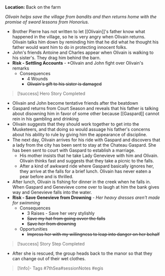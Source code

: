 **Location:** Back on the farm

*Olivain helps save the village from bandits and then returns home with the promise of sword lessons from Honorius.*

- Brother Pierre has not written to let [[Olivain]]'s father know what happened in the village, so he is very angry when Olivain returns.  Olivain talks him down by reminding him that he did what he thought his father would want him to do in protecting innocent folks.
- John's friends Antoine and Charles appear when Olivain is walking to his sister's.  They drag him behind the barn.
- **Risk - Settling Accounts** - *Olivain and John fight over Olivain's remarks
	- Consequences
		- 4 Wounds
		- ~~Olivain's gift to his sister is damaged~~
> [!success] Hero Story Completed
- Olivain and John become tentative friends after the beatdown
- Gaspard returns from Court Season and reveals that his father is talking about disowning him in favor of some other because [[Gaspard]] cannot rein in his gambling and drinking
- Olivain suggests that they should work together to get into the Musketeers, and that doing so would assuage his father's concerns about his ability to rule by giving him the appearance of discipline.
- The next day, Olivain arrives for his ride with Gaspard and discovers that a lady from the city has been sent to stay at the Chateau Gaspard.  She has been sent to court with Gaspard to establish a marriage.
	- His mother insists that he take Lady Genevieve with him and Olivain.  Olivain thinks fast and suggests that they take a picnic to the falls.
	- After a kind of awkward ride where Gaspard basically ignores her, they arrive at the falls for a brief lunch.  Olivain has never eaten a pear before and is thrilled.
- After lunch, Olivain is fishing for dinner in the creek when he falls in.  When Gaspard and Genevieve come over to laugh at him the bank gives way and Genevieve falls into the water.
- **Risk - Save Genevieve from Drowning** - *Her heavy dresses aren't made for swimming*
	- Consequences
		- 3 Raises - Save her very stylishly
		- ~~Save my hat from going ovver the falls~~
		- ~~Save her from drowning~~
	- Opportunities
		- ~~Impress her with my willingness to leap into danger on her behalf~~
> [!success] Story Step Completed
- After she is rescued, the group heads back to the manor so that they can change out of their wet clothes.
> [!info]- Tags
> #7thSea#sessionNotes #egis 

